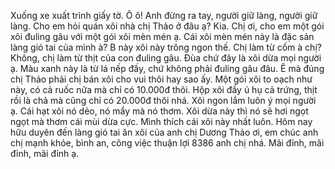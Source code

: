 Xuống xe xuất trình giấy tờ.
Ô ô! Anh đừng ra tay, người giữ làng, người giữ làng. Cho em hỏi quán xôi nhà chị Thảo ở đâu ạ?
Kia.
Chị ơi, cho em một gói xôi đuling gâu với một gói xôi mèn mén ạ. Cái xôi mèn mén này là đặc sản làng gió tai của mình à?
B này xôi này trông ngon thế. Chị làm từ cốm à chị?
Không, chị làm từ thịt của con đuling gâu.
Đùa chứ đây là xôi dừa mọi người ạ. Màu xanh này là từ lá nếp đấy, chứ không phải đuling gâu đâu. Ê mà đúng chị Thảo phải chị bán xôi cho vui thôi hay sao ấy. Một gói xôi to oạch như này, có cả ruốc nữa mà chỉ có 10.000đ thôi. Hộp xôi đầy ú hụ cả trứng, thịt rồi là chả mà cũng chỉ có 20.000đ thôi nhá. Xôi ngon lắm luôn ý mọi người ạ.
Cái hạt xôi nó dẻo, nó mẩy mà nó thơm. Xôi dừa này thì nó sẽ hơi ngọt ngọt mà thơm cái mùi dừa cực. Mình thích cái xôi này nhất luôn.
Hôm nay hữu duyên đến làng gió tai ăn xôi của anh chị Dương Thảo ơi, em chúc anh chị mạnh khỏe, bình an, công việc thuận lợi 8386 anh chị nhá. Mãi đỉnh, mãi đỉnh, mãi đỉnh ạ.